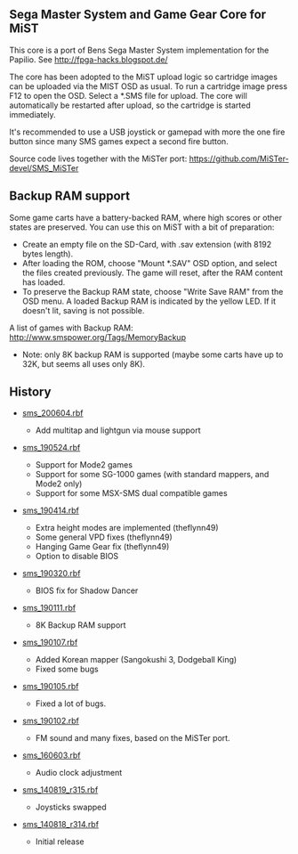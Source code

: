 Sega Master System and Game Gear Core for MiST
----------------------------------------------

This core is a port of Bens Sega Master System implementation for the
Papilio. See http://fpga-hacks.blogspot.de/

The core has been adopted to the MiST upload logic so cartridge images
can be uploaded via the MIST OSD as usual. To run a cartridge image
press F12 to open the OSD. Select a *.SMS file for upload. The core
will automatically be restarted after upload, so the cartridge is
started immediately.

It's recommended to use a USB joystick or gamepad with more the one
fire button since many SMS games expect a second fire button.

Source code lives together with the MiSTer port:
https://github.com/MiSTer-devel/SMS_MiSTer

Backup RAM support
------------------

Some game carts have a battery-backed RAM, where high scores or other states
are preserved. You can use this on MiST with a bit of preparation:

- Create an empty file on the SD-Card, with .sav extension (with 8192 bytes length).
- After loading the ROM, choose "Mount *.SAV" OSD option, and select the
  files created previously. The game will reset, after the RAM content has loaded.
- To preserve the Backup RAM state, choose "Write Save RAM" from the OSD menu.
  A loaded Backup RAM is indicated by the yellow LED. If it doesn't lit, saving is not
  possible.

A list of games with Backup RAM: http://www.smspower.org/Tags/MemoryBackup

* Note: only 8K backup RAM is supported (maybe some carts have up to 32K, but
  seems all uses only 8K).

History
-------
* [sms_200604.rbf](https://github.com/mist-devel/mist-binaries/raw/master/cores/sms/sms_200604.rbf)
  - Add multitap and lightgun via mouse support

* [sms_190524.rbf](https://github.com/mist-devel/mist-binaries/raw/master/cores/sms/old/sms_190524.rbf)
  - Support for Mode2 games
  - Support for some SG-1000 games (with standard mappers, and Mode2 only)
  - Support for some MSX-SMS dual compatible games

* [sms_190414.rbf](https://github.com/mist-devel/mist-binaries/raw/master/cores/sms/old/sms_190414.rbf)
  - Extra height modes are implemented (theflynn49)
  - Some general VPD fixes (theflynn49)
  - Hanging Game Gear fix (theflynn49)
  - Option to disable BIOS

* [sms_190320.rbf](https://github.com/mist-devel/mist-binaries/raw/master/cores/sms/old/sms_190320.rbf)
  - BIOS fix for Shadow Dancer

* [sms_190111.rbf](https://github.com/mist-devel/mist-binaries/raw/master/cores/sms/old/sms_190111.rbf)
  - 8K Backup RAM support

* [sms_190107.rbf](https://github.com/mist-devel/mist-binaries/raw/master/cores/sms/old/sms_190107.rbf)
  - Added Korean mapper (Sangokushi 3, Dodgeball King)
  - Fixed some bugs

* [sms_190105.rbf](https://github.com/mist-devel/mist-binaries/raw/master/cores/sms/old/sms_190105.rbf)
  - Fixed a lot of bugs.

* [sms_190102.rbf](https://github.com/mist-devel/mist-binaries/raw/master/cores/sms/old/sms_190102.rbf)
  - FM sound and many fixes, based on the MiSTer port.

* [sms_160603.rbf](https://github.com/mist-devel/mist-binaries/raw/master/cores/sms/old/sms_160603.rbf)
  - Audio clock adjustment

* [sms_140819_r315.rbf](https://github.com/mist-devel/mist-binaries/raw/master/cores/sms/old/sms_140819_r315.rbf)
  - Joysticks swapped

* [sms_140818_r314.rbf](https://github.com/mist-devel/mist-binaries/raw/master/cores/sms/old/sms_140818_r314.rbf)
  - Initial release
